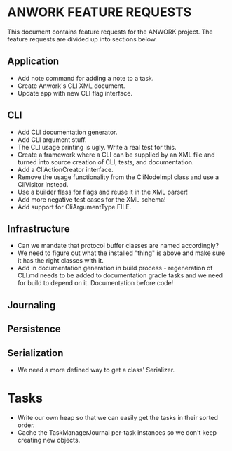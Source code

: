 # ANWORK FEATURE REQUESTS

This document contains feature requests for the ANWORK project. The feature requests are divided up
into sections below.

## Application
- Add note command for adding a note to a task.
- Create Anwork's CLI XML document.
- Update app with new CLI flag interface.

## CLI
- Add CLI documentation generator.
- Add CLI argument stuff.
- The CLI usage printing is ugly. Write a real test for this.
- Create a framework where a CLI can be supplied by an XML file and turned into
  source creation of CLI, tests, and documentation.
- Add a CliActionCreator interface.
- Remove the usage functionality from the CliNodeImpl class and use a CliVisitor instead.
- Use a builder flass for flags and reuse it in the XML parser!
- Add more negative test cases for the XML schema!
- Add support for CliArgumentType.FILE.

## Infrastructure
- Can we mandate that protocol buffer classes are named accordingly?
- We need to figure out what the installed "thing" is above and make sure it has the right classes with it.
- Add in documentation generation in build process - regeneration of CLI.md needs to be added to documentation
  gradle tasks and we need for build to depend on it. Documentation before code!

## Journaling

## Persistence

## Serialization
- We need a more defined way to get a class' Serializer.

# Tasks
- Write our own heap so that we can easily get the tasks in their sorted order.
- Cache the TaskManagerJournal per-task instances so we don't keep creating new objects.
